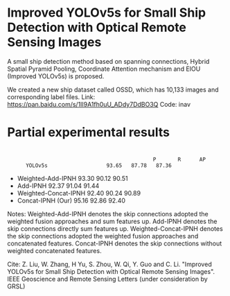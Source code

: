 # Improved YOLOv5s for Small Ship Detection with Optical Remote Sensing Images
A small ship detection method based on spanning connections, Hybrid Spatial Pyramid Pooling, Coordinate Attention mechanism and EIOU (Improved YOLOv5s) is proposed.

We created a new ship dataset called OSSD, which has 10,133 images and corresponding label files. 
Link: https://pan.baidu.com/s/1lI9A1fh0uU_ADdy7DdBO3Q 
Code: inav

# Partial experimental results
#
                                                   P	   R	  AP
          YOLOv5s	                93.65	87.78	87.36
+ Weighted-Add-IPNH	93.30	90.12	90.51
+ Add-IPNH	                92.37	91.04	91.44
+ Weighted-Concat-IPNH	92.40	90.24	90.89
+ Concat-IPNH (Our)	95.16	92.86	92.40

Notes: Weighted-Add-IPNH denotes the skip connections adopted the weighted fusion approaches and sum features up. Add-IPNH denotes the skip connections directly sum features up. Weighted-Concat-IPNH denotes the skip connections adopted the weighted fusion approaches and concatenated features. Concat-IPNH denotes the skip connections without weighted concatenated features.

Cite: Z. Liu, W. Zhang, H Yu, S. Zhou, W. Qi, Y. Guo and C. Li. "Improved YOLOv5s for Small Ship Detection with Optical Remote Sensing Images". IEEE Geoscience and Remote Sensing Letters (under consideration by GRSL)